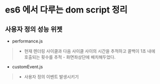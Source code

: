 # es6 에서 다루는 dom script 정리 

## 사용자 정의 성능 위젯 
- performance.js 
> - 현재 렌더링 사이클과 다음 사이클 사이의 시간을 추적하고 콜백이 1초 내에 호출되는 횟수를 추적 - 화면좌상단에 배치해두었다.

- customEvent.js
> - 사용자 정의 이벤트 발생시키기 
